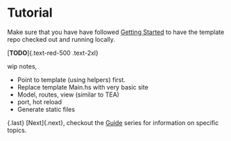 # Tutorial

Make sure that you have have followed [Getting Started](start.md) to have the template repo checked out and running locally.

[**TODO**]{.text-red-500 .text-2xl}

wip notes,

- Point to template (using helpers) first.
- Replace template Main.hs with very basic site
- Model, routes, view (similar to TEA)
- port, hot reload
- Generate static files

{.last}
[Next]{.next}, checkout the [Guide](guide.md) series for information on specific topics.
